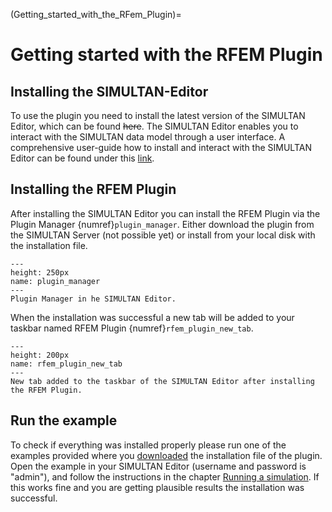 (Getting_started_with_the_RFem_Plugin)=

# Getting started with the RFEM Plugin

## Installing the SIMULTAN-Editor

To use the plugin you need to install the latest version of the SIMULTAN Editor, which can be
found <strike>here</strike>. The SIMULTAN Editor enables you to interact
with the SIMULTAN data model through a user interface. A comprehensive user-guide how to install and interact with the
SIMULTAN Editor can be found under this [link](https://github.com/bph-tuwien/SIMULTAN.Documentation/wiki).

## Installing the RFEM Plugin

After installing the SIMULTAN Editor you can install the RFEM Plugin via the Plugin Manager {numref}`plugin_manager`.
Either download the plugin from the SIMULTAN Server (not possible yet) or install from your local disk with the
installation file.

```{figure} img/plugin_manager.png
---
height: 250px
name: plugin_manager
---
Plugin Manager in he SIMULTAN Editor.
```

When the installation was successful a new tab will be added to your taskbar named RFEM Plugin
{numref}`rfem_plugin_new_tab`.

```{figure} img/rfem_plugin_new_tab.png
---
height: 200px
name: rfem_plugin_new_tab
---
New tab added to the taskbar of the SIMULTAN Editor after installing the RFEM Plugin.
```

## Run the example

To check if everything was installed properly please run one of the examples provided where
you [downloaded](https://github.com/bph-tuwien/GBS.Plugins/releases) the installation file of the plugin. Open the
example in your SIMULTAN Editor (username and password is "admin"), and follow the instructions in the
chapter [Running a simulation](Running_a_simulation.md). If this works fine and you are getting plausible results the
installation was successful. 